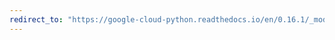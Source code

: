 ```yaml
---
redirect_to: "https://google-cloud-python.readthedocs.io/en/0.16.1/_modules/gcloud/bigtable/happybase/table.html"
---
```

